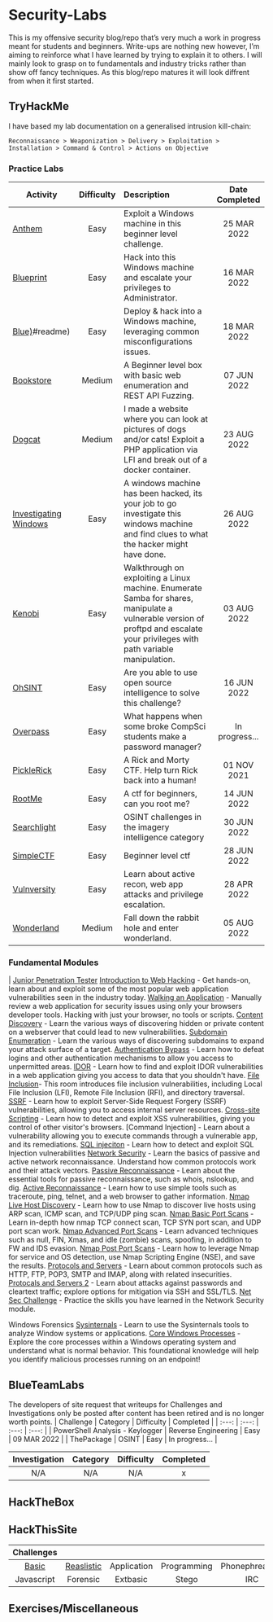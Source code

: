 # Security-Labs
This is my offensive security blog/repo that’s very much a work in progress meant for students and beginners. Write-ups are nothing new however, I’m aiming to reinforce what I have learned by trying to explain it to others. I will mainly look to grasp on to fundamentals and industry tricks rather than show off fancy techniques. As this blog/repo matures it will look diffrent from when it first started.

## TryHackMe
I have based my lab documentation on a generalised intrusion kill-chain:
```
Reconnaissance > Weaponization > Delivery > Exploitation > Installation > Command & Control > Actions on Objective
```
### Practice Labs
| Activity | Difficulty | Description | Date Completed |
|---|:---:|:---|:---:|
| [Anthem](https://github.com/dozmert/Security-Labs/blob/main/TryHackMe/Anthem/readme.md) | Easy | Exploit a Windows machine in this beginner level challenge. | 25 MAR 2022 |
| [Blueprint](https://github.com/dozmert/Security-Labs/blob/main/TryHackMe/Blueprint/readme.md) | Easy | Hack into this Windows machine and escalate your privileges to Administrator. | 16 MAR 2022 |
| [Blue)](https://github.com/dozmert/Security-Labs/tree/main/TryHackMe/Blue)#readme) | Easy | Deploy & hack into a Windows machine, leveraging common misconfigurations issues. | 18 MAR 2022 |
| [Bookstore](https://github.com/dozmert/Security-Labs/tree/main/TryHackMe/Bookstore#readme) | Medium | A Beginner level box with basic web enumeration and REST API Fuzzing. | 07 JUN 2022 |
| [Dogcat](https://github.com/dozmert/Security-Labs/tree/main/TryHackMe/Dogcat#readme) | Medium | I made a website where you can look at pictures of dogs and/or cats! Exploit a PHP application via LFI and break out of a docker container. | 23 AUG 2022 |
| [Investigating Windows](https://github.com/dozmert/Security-Labs/tree/main/TryHackMe/Investigating-Windows#readme) | Easy | A windows machine has been hacked, its your job to go investigate this windows machine and find clues to what the hacker might have done. | 26 AUG 2022 | 
| [Kenobi](https://github.com/dozmert/Security-Labs/tree/main/TryHackMe/Kenobi#readme) | Easy | Walkthrough on exploiting a Linux machine. Enumerate Samba for shares, manipulate a vulnerable version of proftpd and escalate your privileges with path variable manipulation. | 03 AUG 2022 |
| [OhSINT](https://github.com/dozmert/Security-Labs/tree/main/TryHackMe/OhSINT#readme) | Easy | Are you able to use open source intelligence to solve this challenge? | 16 JUN 2022 | 
| [Overpass](https://github.com/dozmert/Security-Labs/tree/main/TryHackMe/Overpass#readme) | Easy | What happens when some broke CompSci students make a password manager? | In progress... | 
| [PickleRick](https://github.com/dozmert/Security-Labs/tree/main/TryHackMe/PickleRick#readme) | Easy | A Rick and Morty CTF. Help turn Rick back into a human! | 01 NOV 2021 | 
| [RootMe](https://github.com/dozmert/Security-Labs/tree/main/TryHackMe/RootMe#readme) | Easy | A ctf for beginners, can you root me? | 14 JUN 2022 | 
| [Searchlight](https://github.com/dozmert/Security-Labs/blob/main/TryHackMe/Searchlight/readme.md) | Easy | OSINT challenges in the imagery intelligence category | 30 JUN 2022 | 
| [SimpleCTF](https://github.com/dozmert/Security-Labs/blob/main/TryHackMe/SimpleCTF/readme.md) | Easy | Beginner level ctf | 28 JUN 2022 | 
| [Vulnversity](https://github.com/dozmert/Security-Labs/blob/main/TryHackMe/Vunversity/readme.md) | Easy | Learn about active recon, web app attacks and privilege escalation. | 28 APR 2022 |
| [Wonderland](https://github.com/dozmert/Security-Labs/blob/main/TryHackMe/Wonderland/readme.md) | Medium | Fall down the rabbit hole and enter wonderland. | 05 AUG 2022 |

### Fundamental Modules
| [Junior Penetration Tester](https://tryhackme.com/paths)
	[Introduction to Web Hacking](https://tryhackme.com/module/intro-to-web-hacking) - Get hands-on, learn about and exploit some of the most popular web application vulnerabilities seen in the industry today.
		[Walking an Application](https://tryhackme.com/room/walkinganapplication) - Manually review a web application for security issues using only your browsers developer tools. Hacking with just your browser, no tools or scripts.
		[Content Discovery](https://tryhackme.com/room/contentdiscovery) - Learn the various ways of discovering hidden or private content on a webserver that could lead to new vulnerabilities.
		[Subdomain Enumeration](https://tryhackme.com/room/subdomainenumeration) - Learn the various ways of discovering subdomains to expand your attack surface of a target.
		[Authentication Bypass](https://tryhackme.com/room/authenticationbypass) - Learn how to defeat logins and other authentication mechanisms to allow you access to unpermitted areas.
		[IDOR](https://tryhackme.com/room/idor) - Learn how to find and exploit IDOR vulnerabilities in a web application giving you access to data that you shouldn't have.
		[File Inclusion](https://tryhackme.com/room/fileinc)- This room introduces file inclusion vulnerabilities, including Local File Inclusion (LFI), Remote File Inclusion (RFI), and directory traversal.
		[SSRF](https://tryhackme.com/room/ssrfqi) - Learn how to exploit Server-Side Request Forgery (SSRF) vulnerabilities, allowing you to access internal server resources.
		[Cross-site Scripting](https://tryhackme.com/room/xssgi) - Learn how to detect and exploit XSS vulnerabilities, giving you control of other visitor's browsers.
		[Command Injection] - Learn about a vulnerability allowing you to execute commands through a vulnerable app, and its remediations.
		[SQL injeciton](https://tryhackme.com/room/sqlinjectionlm) - Learn how to detect and exploit SQL Injection vulnerabilities
	[Network Security](https://tryhackme.com/module/network-security) - Learn the basics of passive and active network reconnaissance. Understand how common protocols work and their attack vectors.
		[Passive Reconnaissance](https://tryhackme.com/room/passiverecon) - Learn about the essential tools for passive reconnaissance, such as whois, nslookup, and dig.
		[Active Reconnaissance](https://tryhackme.com/room/activerecon) - Learn how to use simple tools such as traceroute, ping, telnet, and a web browser to gather information.
		[Nmap Live Host Discovery](https://tryhackme.com/room/nmap01) - Learn how to use Nmap to discover live hosts using ARP scan, ICMP scan, and TCP/UDP ping scan.
		[Nmap Basic Port Scans](https://tryhackme.com/room/nmap02) - Learn in-depth how nmap TCP connect scan, TCP SYN port scan, and UDP port scan work.
		[Nmap Advanced Port Scans](https://tryhackme.com/room/nmap03) - Learn advanced techniques such as null, FIN, Xmas, and idle (zombie) scans, spoofing, in addition to FW and IDS evasion.
		[Nmap Post Port Scans](https://tryhackme.com/room/nmap04) - Learn how to leverage Nmap for service and OS detection, use Nmap Scripting Engine (NSE), and save the results.
		[Protocols and Servers](https://tryhackme.com/room/protocolsandservers) - Learn about common protocols such as HTTP, FTP, POP3, SMTP and IMAP, along with related insecurities.
		[Protocals and Servers 2](https://tryhackme.com/room/protocolsandservers2) - Learn about attacks against passwords and cleartext traffic; explore options for mitigation via SSH and SSL/TLS.
		[Net Sec Challenge](https://tryhackme.com/room/netsecchallenge) - Practice the skills you have learned in the Network Security module.

Windows Forensics
	[Sysinternals](https://tryhackme.com/room/btsysinternalssg)  - Learn to use the Sysinternals tools to analyze Window systems or applications.
	[Core Windows Processes](https://tryhackme.com/room/btwindowsinternals) - Explore the core processes within a Windows operating system and understand what is normal behavior. This foundational knowledge will help you identify malicious processes running on an endpoint!

## BlueTeamLabs
The developers of site request that writeups for Challenges and Investigations only be posted after content has been retired and is no longer worth points.
| Challenge | Category | Difficulty | Completed |
| :---: | :---: | :---: | :---: |
| PowerShell Analysis - Keylogger | Reverse Engineering | Easy | 09 MAR 2022 |
| ThePackage | OSINT | Easy | In progress... |

| Investigation | Category | Difficulty | Completed |
| :---: | :---: | :---: | :---: |
| N/A | N/A | N/A | x |

## HackTheBox

## HackThisSite
| Challenges |  |  |  |  |
| :---: | :---: | :---: | :---: | :---: |
| [Basic](https://github.com/dozmert/Security-Labs/blob/main/HackThisSite/Basic/readme.md) | [Reaslistic](https://github.com/dozmert/Security-Labs/blob/main/HackThisSite/Realistic/readme.md) | Application | Programming | Phonephreaking |
| Javascript | Forensic | Extbasic | Stego | IRC |

## Exercises/Miscellaneous
